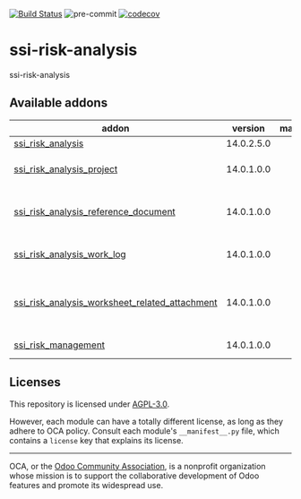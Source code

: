 [![Build Status](https://travis-ci.com/open-synergy/ssi-risk-analysis.svg?branch=14.0)](https://travis-ci.com/open-synergy/ssi-risk-analysis)
![pre-commit](https://github.com/open-synergy/ssi-risk-analysis/actions/workflows/pre-commit.yml/badge.svg)
[![codecov](https://codecov.io/gh/open-synergy/ssi-risk-analysis/branch/14.0/graph/badge.svg)](https://codecov.io/gh/open-synergy/ssi-risk-analysis)

<!-- /!\ do not modify above this line -->

# ssi-risk-analysis

ssi-risk-analysis

<!-- /!\ do not modify below this line -->

<!-- prettier-ignore-start -->

[//]: # (addons)

Available addons
----------------
addon | version | maintainers | summary
--- | --- | --- | ---
[ssi_risk_analysis](ssi_risk_analysis/) | 14.0.2.5.0 |  | Risk Analysis
[ssi_risk_analysis_project](ssi_risk_analysis_project/) | 14.0.1.0.0 |  | Risk Analysis + Project Integration
[ssi_risk_analysis_reference_document](ssi_risk_analysis_reference_document/) | 14.0.1.0.0 |  | Risk Analysis - Reference Document Integration
[ssi_risk_analysis_work_log](ssi_risk_analysis_work_log/) | 14.0.1.0.0 |  | Risk Analysis + Work Log Integration
[ssi_risk_analysis_worksheet_related_attachment](ssi_risk_analysis_worksheet_related_attachment/) | 14.0.1.0.0 |  | Risk Analysis Worksheet - Related Attachment Integration
[ssi_risk_management](ssi_risk_management/) | 14.0.1.0.0 |  | Risk Managemenet

[//]: # (end addons)

<!-- prettier-ignore-end -->

## Licenses

This repository is licensed under [AGPL-3.0](LICENSE).

However, each module can have a totally different license, as long as they adhere to OCA
policy. Consult each module's `__manifest__.py` file, which contains a `license` key
that explains its license.

----

OCA, or the [Odoo Community Association](http://odoo-community.org/), is a nonprofit
organization whose mission is to support the collaborative development of Odoo features
and promote its widespread use.
